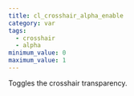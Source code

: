 ```yaml
---
title: cl_crosshair_alpha_enable
category: var
tags:
  - crosshair
  - alpha
minimum_value: 0
maximum_value: 1
---
```


Toggles the crosshair transparency.